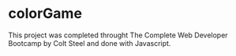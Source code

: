 # colorGame
This project was completed throught The Complete Web Developer Bootcamp by Colt Steel and done with Javascript.
